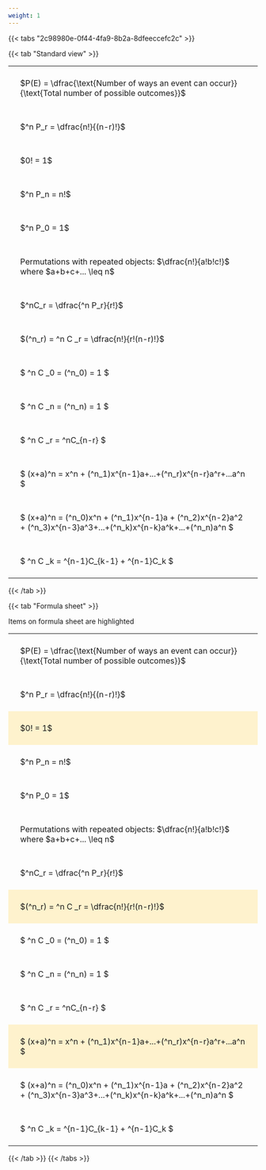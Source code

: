 ```yaml
---
weight: 1
---
```


{{< tabs "2c98980e-0f44-4fa9-8b2a-8dfeeccefc2c" >}}

{{< tab "Standard view" >}}

<style type="text/css">
#T_cb4c0 th.col_heading {
  text-align: left;
  font-size: 1em;
}
#T_cb4c0 td {
  text-align: left;
  font-size: 1em;
  padding: 1.5em;
}
</style>
<table id="T_cb4c0">
  <thead>
  </thead>
  <tbody>
    <tr>
      <td id="T_cb4c0_row0_col0" class="data row0 col0" >$P(E) = \dfrac{\text{Number of ways an event can occur}}{\text{Total number of possible outcomes}}$</td>
    </tr>
    <tr>
      <td id="T_cb4c0_row1_col0" class="data row1 col0" >$^n P_r = \dfrac{n!}{(n-r)!}$</td>
    </tr>
    <tr>
      <td id="T_cb4c0_row2_col0" class="data row2 col0" >$0! = 1$</td>
    </tr>
    <tr>
      <td id="T_cb4c0_row3_col0" class="data row3 col0" >$^n P_n = n!$</td>
    </tr>
    <tr>
      <td id="T_cb4c0_row4_col0" class="data row4 col0" >$^n P_0 = 1$</td>
    </tr>
    <tr>
      <td id="T_cb4c0_row5_col0" class="data row5 col0" >Permutations with repeated objects: $\dfrac{n!}{a!b!c!}$ where $a+b+c+... \leq n$</td>
    </tr>
    <tr>
      <td id="T_cb4c0_row6_col0" class="data row6 col0" >$^nC_r = \dfrac{^n P_r}{r!}$</td>
    </tr>
    <tr>
      <td id="T_cb4c0_row7_col0" class="data row7 col0" >$(^n_r) = ^n C _r = \dfrac{n!}{r!(n-r)!}$</td>
    </tr>
    <tr>
      <td id="T_cb4c0_row8_col0" class="data row8 col0" >$ ^n C _0 = (^n_0) = 1 $</td>
    </tr>
    <tr>
      <td id="T_cb4c0_row9_col0" class="data row9 col0" >$ ^n C _n = (^n_n) = 1 $</td>
    </tr>
    <tr>
      <td id="T_cb4c0_row10_col0" class="data row10 col0" >$ ^n C _r = ^nC_{n-r} $</td>
    </tr>
    <tr>
      <td id="T_cb4c0_row11_col0" class="data row11 col0" >$ (x+a)^n = x^n + (^n_1)x^{n-1}a+...+(^n_r)x^{n-r}a^r+...a^n    $</td>
    </tr>
    <tr>
      <td id="T_cb4c0_row12_col0" class="data row12 col0" >$ (x+a)^n = (^n_0)x^n + (^n_1)x^{n-1}a + (^n_2)x^{n-2}a^2 + (^n_3)x^{n-3}a^3+...+(^n_k)x^{n-k}a^k+...+(^n_n)a^n $</td>
    </tr>
    <tr>
      <td id="T_cb4c0_row13_col0" class="data row13 col0" >$ ^n C _k = ^{n-1}C_{k-1} + ^{n-1}C_k $</td>
    </tr>
  </tbody>
</table>
{{< /tab >}}

{{< tab "Formula sheet" >}}

Items on formula sheet are highlighted 
<br>
<style type="text/css">
#T_e6960 th.col_heading {
  text-align: left;
  font-size: 1em;
}
#T_e6960 td {
  text-align: left;
  font-size: 1em;
  padding: 1.5em;
}
#T_e6960_row0_col0, #T_e6960_row1_col0, #T_e6960_row3_col0, #T_e6960_row4_col0, #T_e6960_row5_col0, #T_e6960_row6_col0, #T_e6960_row8_col0, #T_e6960_row9_col0, #T_e6960_row10_col0, #T_e6960_row12_col0, #T_e6960_row13_col0 {
  background-color: rgba(0,0,0,0);
}
#T_e6960_row2_col0, #T_e6960_row7_col0, #T_e6960_row11_col0 {
  background-color: rgba(255,194,10, 0.2);
}
</style>
<table id="T_e6960">
  <thead>
  </thead>
  <tbody>
    <tr>
      <td id="T_e6960_row0_col0" class="data row0 col0" >$P(E) = \dfrac{\text{Number of ways an event can occur}}{\text{Total number of possible outcomes}}$</td>
    </tr>
    <tr>
      <td id="T_e6960_row1_col0" class="data row1 col0" >$^n P_r = \dfrac{n!}{(n-r)!}$</td>
    </tr>
    <tr>
      <td id="T_e6960_row2_col0" class="data row2 col0" >$0! = 1$</td>
    </tr>
    <tr>
      <td id="T_e6960_row3_col0" class="data row3 col0" >$^n P_n = n!$</td>
    </tr>
    <tr>
      <td id="T_e6960_row4_col0" class="data row4 col0" >$^n P_0 = 1$</td>
    </tr>
    <tr>
      <td id="T_e6960_row5_col0" class="data row5 col0" >Permutations with repeated objects: $\dfrac{n!}{a!b!c!}$ where $a+b+c+... \leq n$</td>
    </tr>
    <tr>
      <td id="T_e6960_row6_col0" class="data row6 col0" >$^nC_r = \dfrac{^n P_r}{r!}$</td>
    </tr>
    <tr>
      <td id="T_e6960_row7_col0" class="data row7 col0" >$(^n_r) = ^n C _r = \dfrac{n!}{r!(n-r)!}$</td>
    </tr>
    <tr>
      <td id="T_e6960_row8_col0" class="data row8 col0" >$ ^n C _0 = (^n_0) = 1 $</td>
    </tr>
    <tr>
      <td id="T_e6960_row9_col0" class="data row9 col0" >$ ^n C _n = (^n_n) = 1 $</td>
    </tr>
    <tr>
      <td id="T_e6960_row10_col0" class="data row10 col0" >$ ^n C _r = ^nC_{n-r} $</td>
    </tr>
    <tr>
      <td id="T_e6960_row11_col0" class="data row11 col0" >$ (x+a)^n = x^n + (^n_1)x^{n-1}a+...+(^n_r)x^{n-r}a^r+...a^n    $</td>
    </tr>
    <tr>
      <td id="T_e6960_row12_col0" class="data row12 col0" >$ (x+a)^n = (^n_0)x^n + (^n_1)x^{n-1}a + (^n_2)x^{n-2}a^2 + (^n_3)x^{n-3}a^3+...+(^n_k)x^{n-k}a^k+...+(^n_n)a^n $</td>
    </tr>
    <tr>
      <td id="T_e6960_row13_col0" class="data row13 col0" >$ ^n C _k = ^{n-1}C_{k-1} + ^{n-1}C_k $</td>
    </tr>
  </tbody>
</table>
{{< /tab >}}
{{< /tabs >}}